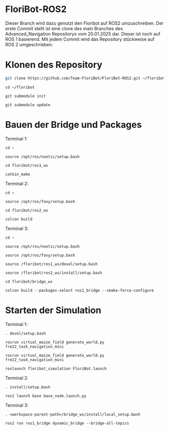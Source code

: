 # FloriBot-ROS2
Dieser Branch wird dazu genutzt den Floribot auf ROS2 umzuschreiben.
Der erste Commit stellt ist eine clone des main Branches des Advanced_Navigation Repositorys vom 20.01.2025 dar.
Dieser ist noch auf ROS 1 basierend.
Mit jedem Commit wird das Repository stückweise auf ROS 2 umgeschrieben.

# Klonen des Repository
```bash
git clone https://github.com/Team-FloriBot/FloriBot-ROS2.git ~/floribot
```
```
cd ~/floribot
```
```
git submodule init
```
```
git submodule update
```

# Bauen der Bridge und Packages
Terminal 1:
```
cd ~
```
```
source /opt/ros/noetic/setup.bash
```
```
cd floribot/ros1_ws
```
```
catkin_make
```
Terminal 2:
```
cd ~
```
```
source /opt/ros/foxy/setup.bash
```
```
cd floribot/ros2_ws
```
```
colcon build
```
Terminal 3:
```
cd ~
```
```
source /opt/ros/noetic/setup.bash
```
```
source /opt/ros/foxy/setup.bash
```
```
source /floribot/ros1_ws/devel/setup.bash
```
```
source /floribot/ros2_ws/install/setup.bash
```
```
cd floribot/bridge_ws
```
```
colcon build --packages-select ros1_bridge --cmake-force-configure
```
# Starten der Simulation
Terminal 1:
```
. devel/setup.bash
```
```
rosrun virtual_maize_field generate_world.py fre22_task_navigation_mini
```
```
rosrun virtual_maize_field generate_world.py fre22_task_navigation_mini
```
```
roslaunch floribot_simulation FloriBot.launch
```
Terminal 2:
```
. install/setup.bash
```
```
ros2 launch base base_node.launch.py
```
Terminal 3:
```
. <workspace-parent-path>/bridge_ws/install/local_setup.bash
```
```
ros2 run ros1_bridge dynamic_bridge --bridge-all-topics
```




